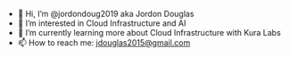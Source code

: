 - 👋 Hi, I’m @jordondoug2019 aka Jordon Douglas
- 👀 I’m interested in Cloud Infrastructure and AI 
- 🌱 I’m currently learning more about Cloud Infrastructure with Kura Labs
- 📫 How to reach me: jdouglas2015@gmail.com

<!---
jordondoug2019/jordondoug2019 is a ✨ special ✨ repository because its `README.md` (this file) appears on your GitHub profile.
You can click the Preview link to take a look at your changes.
--->

